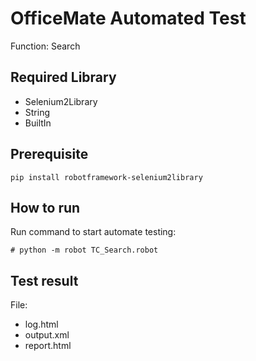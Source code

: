 <h1 align="left">OfficeMate Automated Test</h1>
<p align="left"> Function: Search <p>

## Required Library
- Selenium2Library
- String
- BuiltIn

## Prerequisite
`pip install robotframework-selenium2library`
  
## How to run
Run command to start automate testing:

`# python -m robot TC_Search.robot`
 
## Test result 
File:
- log.html
- output.xml
- report.html
